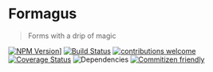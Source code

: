 # Formagus
> Forms with a drip of magic

[![NPM Version][npm-image]][npm-url]] [![Build Status](https://travis-ci.org/iaroslavshvets/formagus.svg?branch=master)](https://travis-ci.org/iaroslavshvets/formagus) [![contributions welcome](https://img.shields.io/badge/contributions-welcome-brightgreen.svg?style=flat)](https://github.com/dwyl/esta/issues) [![Coverage Status](https://coveralls.io/repos/github/iaroslavshvets/formagus/badge.svg?branch=master)](https://coveralls.io/github/iaroslavshvets/formagus?branch=master) ![Dependencies](https://david-dm.org/iaroslavshvets/formagus.svg) [![Commitizen friendly](https://img.shields.io/badge/commitizen-friendly-brightgreen.svg)](http://commitizen.github.io/cz-cli/) 

<!-- Markdown link & img dfn's -->
[repo]: iaroslavshvets/formagus
[npm-image]: https://badge.fury.io/js/formagus.svg
[npm-url]: https://badge.fury.io/js/formagus
[npm-downloads]: https://img.shields.io/npm/dm/datadog-metrics.svg?style=flat-square
[travis-image]: https://img.shields.io/travis/dbader/node-datadog-metrics/master.svg?style=flat-square
[travis-url]: https://travis-ci.org/dbader/node-datadog-metrics
